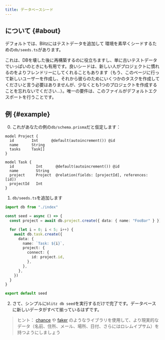 ```yaml
---
title: データベースシード
---
```


## について {#about}

デフォルトでは、Blitzにはテストデータを追加して
環境を素早くシードするための`db/seeds.ts`があります。

これは、DBを壊した後に再構築するのに役立ちますし、単に古いテストデータでいっぱいのときにも有用です。良いシードは、新しい人がプロジェクトに慣れるのをよりフレンドリーにしてくれることもあります（もう、このページに行って新しいユーザーを作成し、それから彼らのためにいくつかのタスクを作成してくださいと言う必要はありませんが、少なくとも1つのプロジェクトを作成することを忘れないでください...）。唯一の要件は、このファイルがデフォルトエクスポートを行うことです。

## 例 {#example}

0. これがあなたの例の`db/schema.prisma`だと仮定します：

```prisma
model Project {
  id        Int      @default(autoincrement()) @id
  name      String
  tasks     Task[]
}

model Task {
  id          Int      @default(autoincrement()) @id
  name        String
  project     Project  @relation(fields: [projectId], references: [id])
  projectId   Int
}
```

1. `db/seeds.ts`を追加します

```ts
import db from "./index"

const seed = async () => {
  const project = await db.project.create({ data: { name: "FooBar" } })

  for (let i = 0; i < 5; i++) {
    await db.task.create({
      data: {
        name: `Task: ${i}`,
        project: {
          connect: {
            id: project.id,
          },
        },
      },
    })
  }
}

export default seed
```

2. さて、シンプルに`blitz db seed`を実行するだけで完了です。データベースに新しいデータがすべて揃っているはずです。

> ヒント： [chance](https://chancejs.com/) や [faker](https://fakerjs.dev/) のようなライブラリを使用して、より現実的なデータ（名前、住所、メール、場所、日付、さらにはロレムイプサム）を持つようにしましょう
